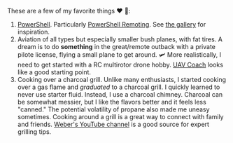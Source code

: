 These are a few of my favorite things :heart: :gift::

1. [PowerShell](https://docs.microsoft.com/en-us/powershell/scripting/powershell-scripting). Particularly [PowerShell Remoting](https://docs.microsoft.com/en-us/powershell/scripting/core-powershell/running-remote-commands). See [the gallery](https://www.powershellgallery.com) for inspiration.
2. Aviation of all types but especially smaller bush planes, with fat tires. A dream is to do **something** in the great/remote outback with a private pilote license, flying a small plane to get around. :small_airplane: More realistically, I need to get started with a RC multirotor drone hobby. [UAV Coach](https://uavcoach.com/how-to-fly-a-quadcopter-guide) looks like a good starting point.
3. Cooking over a charcoal grill. Unlike many enthusiasts, I started cooking over a gas flame and _graduated_ to a charcoal grill. I quickly learned to never use starter fluid. Instead, I use a charcoal chimney. Charcoal can be somewhat messier, but I like the flavors better and it feels less "canned." The potential volatility of propane also made me uneasy sometimes. Cooking around a grill is a great way to connect with family and friends. [Weber's YouTube channel](https://www.youtube.com/user/GrillwithWeber/videos) is a good source for expert grilling tips.
